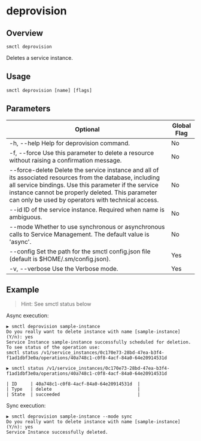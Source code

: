 # deprovision

## Overview

`smctl deprovision`

Deletes a service instance.

## Usage

`smctl deprovision [name] [flags]`

## Parameters

|Optional|Global Flag|
|--------|-----------|
| -h, --help Help for deprovision command.| No |
| -f, --force Use this parameter to delete a resource without raising a confirmation message. | No |
| --force-delete Delete the service instance and all of its associated resources from the database, including all service bindings. Use this parameter if the service instance cannot be properly deleted. This parameter can only be used by operators with technical access. | No |
| --id ID of the service instance. Required when name is ambiguous. | No |
| --mode Whether to use synchronous or asynchronous calls to Service Management. The default value is 'async'. | No |
| --config Set the path for the smctl config.json file (default is $HOME/.sm/config.json). | Yes |
| -v, --verbose Use the Verbose mode. | Yes |

## Example

> Hint: See smctl status below

Async execution:
```
▶ smctl deprovision sample-instance
Do you really want to delete instance with name [sample-instance] (Y/n): yes
Service Instance sample-instance successfully scheduled for deletion. To see status of the operation use:
smctl status /v1/service_instances/0c170e73-28bd-47ea-b3f4-f1ad1dbf3e0a/operations/40a748c1-c0f8-4acf-84a0-64e20914531d
```
```
▶ smctl status /v1/service_instances/0c170e73-28bd-47ea-b3f4-f1ad1dbf3e0a/operations/40a748c1-c0f8-4acf-84a0-64e20914531d

| ID     | 40a748c1-c0f8-4acf-84a0-64e20914531d  |
| Type   | delete                                |
| State  | succeeded                             |
```

Sync execution:
```
▶ smctl deprovision sample-instance --mode sync
Do you really want to delete instance with name [sample-instance] (Y/n): yes
Service Instance successfully deleted.
```
